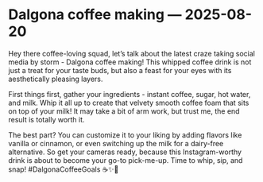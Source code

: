 # Dalgona coffee making — 2025-08-20

Hey there coffee-loving squad, let’s talk about the latest craze taking social media by storm - Dalgona coffee making! This whipped coffee drink is not just a treat for your taste buds, but also a feast for your eyes with its aesthetically pleasing layers.

First things first, gather your ingredients - instant coffee, sugar, hot water, and milk. Whip it all up to create that velvety smooth coffee foam that sits on top of your milk! It may take a bit of arm work, but trust me, the end result is totally worth it.

The best part? You can customize it to your liking by adding flavors like vanilla or cinnamon, or even switching up the milk for a dairy-free alternative. So get your cameras ready, because this Instagram-worthy drink is about to become your go-to pick-me-up. Time to whip, sip, and snap! #DalgonaCoffeeGoals ☕✨📸